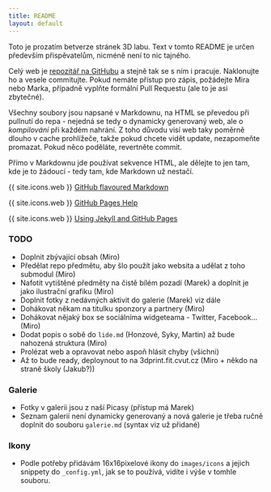 ```yaml
---
title: README
layout: default
---
```


Toto je prozatím betverze stránek 3D labu. Text v tomto README je určen především přispěvatelům, nicméně není to nic tajného.

Celý web je [repozitář na GitHubu](https://github.com/3DprintFIT/3dprintfit.github.com) a stejně tak se s ním i pracuje. Naklonujte ho a vesele commitujte. Pokud nemáte přístup pro zápis, požádejte Mira nebo Marka, případně vyplňte formální Pull Requestu (ale to je asi zbytečné).

Všechny soubory jsou napsané v Markdownu, na HTML se převedou při pullnutí do repa - nejedná se tedy o dynamicky generovaný web, ale o *kompilování* při každém nahrání. Z toho důvodu visí web taky poměrně dlouho v cache prohlížeče, takže pokud chcete vidět update, nezapomeňte promazat. Pokud něco poděláte, revertněte commit.

Přímo v Markdownu jde používat sekvence HTML, ale dělejte to jen tam, kde je to žádoucí - tedy tam, kde Markdown už nestačí.

{{ site.icons.web }} [GitHub flavoured Markdown](http://github.github.com/github-flavored-markdown/)

{{ site.icons.web }} [GitHub Pages Help](https://help.github.com/categories/20/articles)

{{ site.icons.web }} [Using Jekyll and GitHub Pages](http://developmentseed.org/blog/2011/09/09/jekyll-github-pages/)

### TODO

 * Doplnit zbývající obsah (Miro)
 * Předělat repo předmětu, aby šlo použít jako websita a udělat z toho submodul (Miro)
 * Nafotit vytištěné předměty na čistě bílém pozadí (Marek) a doplnit je jako ilustrační grafiku (Miro)
 * Doplnit fotky z nedávných aktivit do galerie (Marek) viz dále
 * Dohákovat někam na titulku sponzory a partnery (Miro)
 * Dohákovat nějaký box se sociálníma widgeteama - Twitter, Facebook... (Miro)
 * Dodat popis o sobě do `lide.md` (Honzové, Syky, Martin) až bude nahozená struktura (Miro)
 * Prolézat web a opravovat nebo aspoň hlásit chyby (všichni)
 * Až to bude ready, deploynout to na 3dprint.fit.cvut.cz (Miro + někdo na straně školy (Jakub?))

### Galerie

 * Fotky v galerii jsou z naší Picasy (přístup má Marek)
 * Seznam galerií není dynamicky generovaný a nová galerie je třeba ručně doplnit do souboru `galerie.md` (syntax viz už přidané)

### Ikony

 * Podle potřeby přidávám 16x16pixelové ikony do `images/icons` a jejich snippety do `_config.yml`, jak se to používá, vidíte i výše v tomhle souboru.
